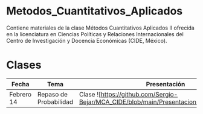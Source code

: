# Metodos_Cuantitativos_Aplicados
Contiene materiales de la clase Métodos Cuantitativos Aplicados II ofrecida en la licenciatura en Ciencias Políticas y Relaciones Internacionales del Centro de Investigación y Docencia Económicas (CIDE, México). 

# Clases
| Fecha  | Tema                                                         | Presentación                                                                        |
| ----------| -------------------------------------------------------| ------------------------------------------------------------------------------------ |
| Febrero 14 | Repaso de Probabilidad                 | Clase ![https://github.com/Sergio-Bejar/MCA_CIDE/blob/main/Presentaciones/probabilidad.pdf|
